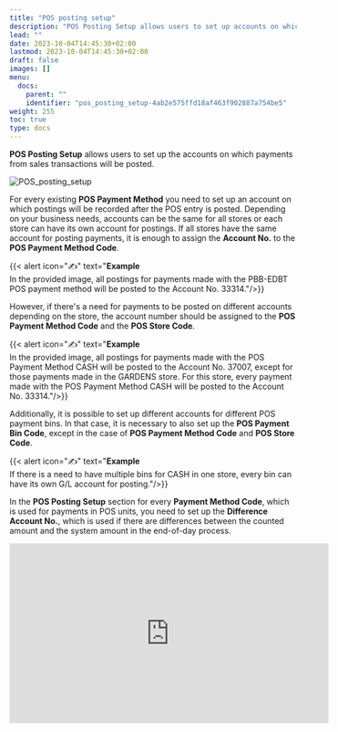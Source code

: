 ```yaml
---
title: "POS posting setup"
description: "POS Posting Setup allows users to set up accounts on which payments from sales transactions will be posted."
lead: ""
date: 2023-10-04T14:45:30+02:00
lastmod: 2023-10-04T14:45:30+02:00
draft: false
images: []
menu:
  docs:
    parent: ""
    identifier: "pos_posting_setup-4ab2e575ffd18af463f902887a754be5"
weight: 255
toc: true
type: docs
---
```


**POS Posting Setup** allows users to set up the accounts on which payments from sales transactions will be posted.

![POS_posting_setup](POS%20posting%20setup.PNG)

For every existing **POS Payment Method** you need to set up an account on which postings will be recorded after the POS entry is posted.
Depending on your business needs, accounts can be the same for all stores or each store can have its own account for postings. If all stores have the same account for posting payments, it is enough to assign the **Account No.** to the **POS Payment Method Code**. 

{{< alert icon="✍️" text="<b>Example</b> </br> In the provided image, all postings for payments made with the PBB-EDBT POS payment method will be posted to the Account No. 33314."/>}}

However, if there's a need for payments to be posted on different accounts depending on the store, the account number should be assigned to the **POS Payment Method Code** and the **POS Store Code**. 

{{< alert icon="✍️" text="<b>Example</b> </br> In the provided image, all postings for payments made with the POS Payment Method CASH will be posted to the Account No. 37007, except for those payments made in the GARDENS store. For this store, every payment made with the POS Payment Method CASH will be posted to the Account No. 33314."/>}}

Additionally, it is possible to set up different accounts for different POS payment bins. In that case, it is necessary to also set up the **POS Payment Bin Code**, except in the case of **POS Payment Method Code** and **POS Store Code**. 

{{< alert icon="✍️" text="<b>Example</b> </br> If there is a need to have multiple bins for CASH in one store, every bin can have its own G/L account for posting."/>}}

In the **POS Posting Setup** section for every **Payment Method Code**, which is used for payments in POS units, you need to set up the **Difference Account No.**, which is used if there are differences between the counted amount and the system amount in the end-of-day process.

<iframe width="560" height="315" src="https://www.youtube.com/embed/NACqyx-5Jc4" title="YouTube video player" frameborder="0" allow="accelerometer; autoplay; clipboard-write; encrypted-media; gyroscope; picture-in-picture; web-share" allowfullscreen></iframe>
